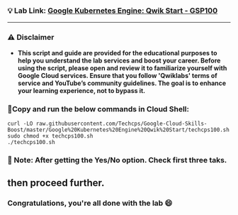 
### 💡 Lab Link: [Google Kubernetes Engine: Qwik Start - GSP100](https://www.cloudskillsboost.google/focuses/878?parent=catalog)

---

### ⚠️ Disclaimer
- **This script and guide are provided for  the educational purposes to help you understand the lab services and boost your career. Before using the script, please open and review it to familiarize yourself with Google Cloud services. Ensure that you follow 'Qwiklabs' terms of service and YouTube’s community guidelines. The goal is to enhance your learning experience, not to bypass it.**



### 🚨Copy and run the below commands in Cloud Shell:

```
curl -LO raw.githubusercontent.com/Techcps/Google-Cloud-Skills-Boost/master/Google%20Kubernetes%20Engine%20Qwik%20Start/techcps100.sh
sudo chmod +x techcps100.sh
./techcps100.sh
```
### 🚨 Note: After getting the Yes/No option. Check first three taks.
then proceed further.
---

### Congratulations, you're all done with the lab 😄

